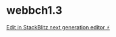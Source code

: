 # webbch1.3

[Edit in StackBlitz next generation editor ⚡️](https://stackblitz.com/~/github.com/ShahariaAbir/webbch1.3)